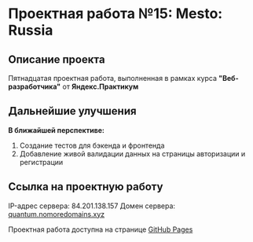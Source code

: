 # Проектная работа №15: Mesto: Russia

## Описание проекта

Пятнадцатая проектная работа, выполненная в рамках курса **"Веб-разработчика"** от **Яндекс.Практикум**

## Дальнейшие улучшения

**В ближайшей перспективе:**
1. Создание тестов для бэкенда и фронтенда
2. Добавление живой валидации данных на страницы авторизации и регистрации

## Ссылка на проектную работу

IP-адрес сервера: 84.201.138.157
Домен сервера: [quantum.nomoredomains.xyz](https://quantum.nomoredomains.xyz)

Проектная работа доступна на странице [GitHub Pages](https://github.com/artiquanta/react-mesto-api-full)